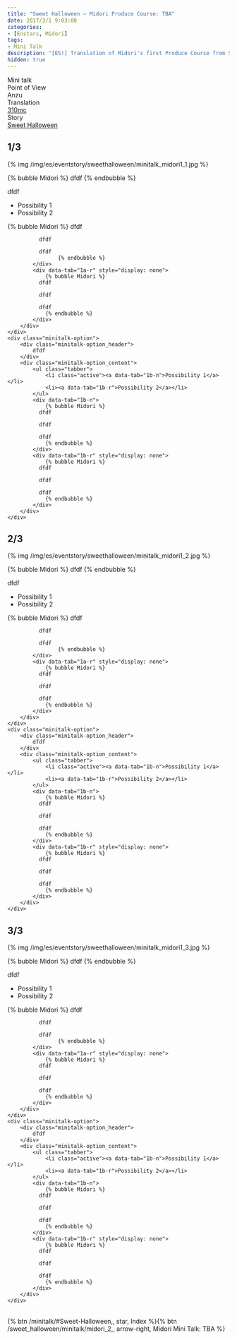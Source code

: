 ```yaml
---
title: "Sweet Halloween – Midori Produce Course: TBA"
date: 2017/3/1 9:03:00
categories:
- [Enstars, Midori]
tags:
- Mini Talk
description: "[ES!] Translation of Midori's first Produce Course from Sweet Halloween. From Anzu's POV."
hidden: true
---
```

<div class="three-wrapper" style="--storyColor:#965e7d;--storyColor-rgb:150,94,125;--storyColor-h:326.8;--storyColor-s: 23%;--storyColor-l:47.8%;">
    <div class="info-area">
        <div class="info">
            <div class="info-item characters">
                <div class="label">
                    Mini talk
                </div>
                <div class="value">
								<a href="/categories/Enstars/Midori" character="Midori"></a>
                </div>
            </div>
            <div class="info-item one">
                <div class="label">
                    Point of View
                </div>
                <div class="value">
                    Anzu
                </div>
            </div>
            <div class="info-item two">
                <div class="label">
                    Translation
                </div>
                <div class="value">
                    <a href="/about">310mc</a>
                </div>
            </div>
            <div class="info-item three">
                <div class="label">
                   Story
                </div>
                <div class="value">
                    <a href="/sweet_halloween">Sweet Halloween</a>
                </div>
            </div>
        </div>
    </div>
</div>

<!-- more -->

## <div mt="rare"></div> 1/3

{% img /img/es/eventstory/sweethalloween/minitalk_midori1_1.jpg %}

{% bubble Midori %}
dfdf
{% endbubble %}

<div class="minitalk" character="Anzu">
    <div class="minitalk-option">
        <div class="minitalk-option_header">
            dfdf
        </div>
        <div class="minitalk-option_content">
			<ul class="tabber">
				<li class="active"><a data-tab="1a-n">Possibility 1</a></li>
				<li><a data-tab="1a-r">Possibility 2</a></li>
			</ul>
			<div data-tab="1a-n">
            	{% bubble Midori %}
              dfdf

              dfdf

              dfdf
					{% endbubble %}
			</div>
			<div data-tab="1a-r" style="display: none">
            	{% bubble Midori %}
              dfdf

              dfdf

              dfdf
				{% endbubble %}
			</div>
        </div>
    </div>
	<div class="minitalk-option">
        <div class="minitalk-option_header">
            dfdf
        </div>
        <div class="minitalk-option_content">
			<ul class="tabber">
				<li class="active"><a data-tab="1b-n">Possibility 1</a></li>
				<li><a data-tab="1b-r">Possibility 2</a></li>
			</ul>
			<div data-tab="1b-n">
            	{% bubble Midori %}
              dfdf

              dfdf

              dfdf
				{% endbubble %}
			</div>
			<div data-tab="1b-r" style="display: none">
            	{% bubble Midori %}
              dfdf

              dfdf

              dfdf
				{% endbubble %}
			</div>
        </div>
    </div>
</div>

## <div mt="rare"></div> 2/3

{% img /img/es/eventstory/sweethalloween/minitalk_midori1_2.jpg %}

{% bubble Midori %}
dfdf
{% endbubble %}

<div class="minitalk" character="Anzu">
    <div class="minitalk-option">
        <div class="minitalk-option_header">
            dfdf
        </div>
        <div class="minitalk-option_content">
			<ul class="tabber">
				<li class="active"><a data-tab="1a-n">Possibility 1</a></li>
				<li><a data-tab="1a-r">Possibility 2</a></li>
			</ul>
			<div data-tab="1a-n">
            	{% bubble Midori %}
              dfdf

              dfdf

              dfdf
					{% endbubble %}
			</div>
			<div data-tab="1a-r" style="display: none">
            	{% bubble Midori %}
              dfdf

              dfdf

              dfdf
				{% endbubble %}
			</div>
        </div>
    </div>
	<div class="minitalk-option">
        <div class="minitalk-option_header">
            dfdf
        </div>
        <div class="minitalk-option_content">
			<ul class="tabber">
				<li class="active"><a data-tab="1b-n">Possibility 1</a></li>
				<li><a data-tab="1b-r">Possibility 2</a></li>
			</ul>
			<div data-tab="1b-n">
            	{% bubble Midori %}
              dfdf

              dfdf

              dfdf
				{% endbubble %}
			</div>
			<div data-tab="1b-r" style="display: none">
            	{% bubble Midori %}
              dfdf

              dfdf

              dfdf
				{% endbubble %}
			</div>
        </div>
    </div>
</div>

## <div mt="rare"></div> 3/3

{% img /img/es/eventstory/sweethalloween/minitalk_midori1_3.jpg %}

{% bubble Midori %}
dfdf
{% endbubble %}

<div class="minitalk" character="Anzu">
    <div class="minitalk-option">
        <div class="minitalk-option_header">
            dfdf
        </div>
        <div class="minitalk-option_content">
			<ul class="tabber">
				<li class="active"><a data-tab="1a-n">Possibility 1</a></li>
				<li><a data-tab="1a-r">Possibility 2</a></li>
			</ul>
			<div data-tab="1a-n">
            	{% bubble Midori %}
              dfdf

              dfdf

              dfdf
					{% endbubble %}
			</div>
			<div data-tab="1a-r" style="display: none">
            	{% bubble Midori %}
              dfdf

              dfdf

              dfdf
				{% endbubble %}
			</div>
        </div>
    </div>
	<div class="minitalk-option">
        <div class="minitalk-option_header">
            dfdf
        </div>
        <div class="minitalk-option_content">
			<ul class="tabber">
				<li class="active"><a data-tab="1b-n">Possibility 1</a></li>
				<li><a data-tab="1b-r">Possibility 2</a></li>
			</ul>
			<div data-tab="1b-n">
            	{% bubble Midori %}
              dfdf

              dfdf

              dfdf
				{% endbubble %}
			</div>
			<div data-tab="1b-r" style="display: none">
            	{% bubble Midori %}
              dfdf

              dfdf

              dfdf
				{% endbubble %}
			</div>
        </div>
    </div>
</div>
<br>
<div toc>{% btn /minitalk/#Sweet-Halloween,, star, Index %}{% btn /sweet_halloween/minitalk/midori_2,, arrow-right, Midori Mini Talk: TBA %}</div>
